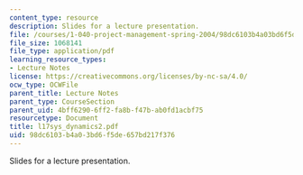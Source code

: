```yaml
---
content_type: resource
description: Slides for a lecture presentation.
file: /courses/1-040-project-management-spring-2004/98dc6103b4a03bd6f5de657bd217f376_l17sys_dynamics2.pdf
file_size: 1068141
file_type: application/pdf
learning_resource_types:
- Lecture Notes
license: https://creativecommons.org/licenses/by-nc-sa/4.0/
ocw_type: OCWFile
parent_title: Lecture Notes
parent_type: CourseSection
parent_uid: 4bff6290-6ff2-fa8b-f47b-ab0fd1acbf75
resourcetype: Document
title: l17sys_dynamics2.pdf
uid: 98dc6103-b4a0-3bd6-f5de-657bd217f376
---
```

Slides for a lecture presentation.